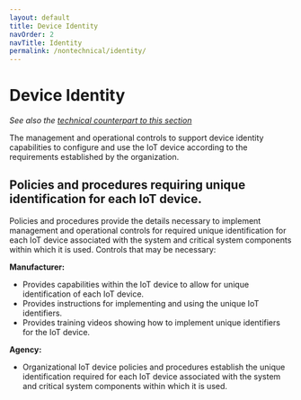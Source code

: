 ```yaml
---
layout: default
title: Device Identity
navOrder: 2
navTitle: Identity
permalink: /nontechnical/identity/
---
```


# Device Identity

_See also the [technical counterpart to this section](../_8259-Catalog/identity.md)_

The management and operational controls to support device identity capabilities to configure and use the IoT device according to the requirements established by the organization.

## Policies and procedures requiring unique identification for each IoT device.

Policies and procedures provide the details necessary to implement management and operational controls for required unique identification for each IoT device associated with the system and critical system components within which it is used. Controls that may be necessary:

**Manufacturer:**

- Provides capabilities within the IoT device to allow for unique identification of each IoT device.
- Provides instructions for implementing and using the unique IoT identifiers.
- Provides training videos showing how to implement unique identifiers for the IoT device.

**Agency:**

- Organizational IoT device policies and procedures establish the unique identification required for each IoT device associated with the system and critical system components within which it is used.

